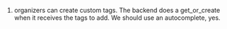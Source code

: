1. organizers can create custom tags. The backend does a get_or_create when it receives the tags to add. We should use an autocomplete, yes.